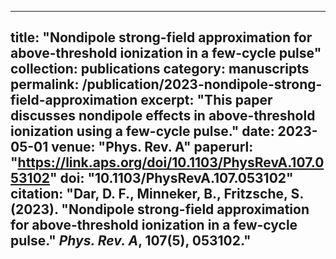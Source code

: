 ---
title: "Nondipole strong-field approximation for above-threshold ionization in a few-cycle pulse"
collection: publications
category: manuscripts
permalink: /publication/2023-nondipole-strong-field-approximation
excerpt: "This paper discusses nondipole effects in above-threshold ionization using a few-cycle pulse."
date: 2023-05-01
venue: "Phys. Rev. A"
paperurl: "https://link.aps.org/doi/10.1103/PhysRevA.107.053102"
doi: "10.1103/PhysRevA.107.053102"
citation: "Dar, D. F., Minneker, B., Fritzsche, S. (2023). \"Nondipole strong-field approximation for above-threshold ionization in a few-cycle pulse.\" <i>Phys. Rev. A</i>, 107(5), 053102."
--
